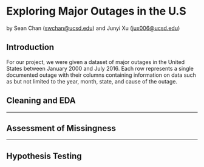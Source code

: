 # Exploring Major Outages in the U.S
by Sean Chan (swchan@ucsd.edu) and Junyi Xu (jux006@ucsd.edu)


## Introduction
For our project, we were given a dataset of major outages in the United States between January 2000 and July 2016. Each row represents a single documented outage with their columns containing information on data such as but not limited to the year, month, state, and cause of the outage.
## Cleaning and EDA

---

## Assessment of Missingness

---

## Hypothesis Testing
